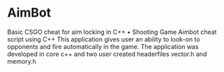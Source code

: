 # AimBot
Basic CSGO cheat for aim locking in C++
•	Shooting Game Aimbot cheat script using C++ 
This application gives user an ability to look-on to opponents and fire automatically in the game. The application was developed in core c++ and two user created headerfiles vector.h and memory.h 
